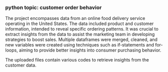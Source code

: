 ### python topic: customer order behavior
The project encompasses data from an online food delivery service operating in the United States. The data included product and customer information, intended to reveal specific ordering patterns. It was crucial to extract insights from the data to assist the marketing team in developing strategies to boost sales. Multiple dataframes were merged, cleaned, and new variables were created using techniques such as if-statements and for-loops, aiming to provide better insights into consumer purchasing behavior.


The uploaded files contain various codes to retrieve insights from the customer data.

